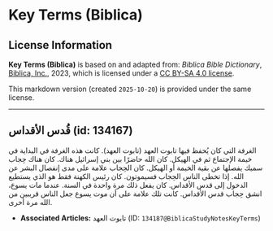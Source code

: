 # Key Terms (Biblica)

## License Information

**Key Terms (Biblica)** is based on and adapted from: _Biblica Bible Dictionary_, [Biblica, Inc.](https://www.biblica.com/), 2023, which is licensed under a [CC BY-SA 4.0 license](https://creativecommons.org/licenses/by-sa/4.0/legalcode.en).

This markdown version (created `2025-10-20`) is provided under the same license.



--------------------------------

## قُدس الأقداس (id: 134167)

الغرفة التي كان يُحفظ فيها تابوت العهد (تابوت العهد). كانت هذه الغرفة في البداية في خيمة الإجتماع ثم في الهيكل. كان الله حاضرًا بين بني إسرائيل هناك. كان هناك حِجاب سميك يفصلها عن بقية الخيمة أو الهيكل. كان الحِجاب علامة على مدى إنفصال البشر عن الله. إذا تخطى الناس الحِجاب فسيموتون. كان رئيس الكهنة فقط هو الذي يستطيع الدخول إلى قدس الأقداس. كان يفعل ذلك مرة واحدة في السنة. عندما مات يسوع، انشق حِجاب قدس الأقداس. كانت تلك علامة على أن موت يسوع جعل الناس قريبين من الله مرة أخرى.

* **Associated Articles:** تابوت العهد (ID: `134187@BiblicaStudyNotesKeyTerms`)

